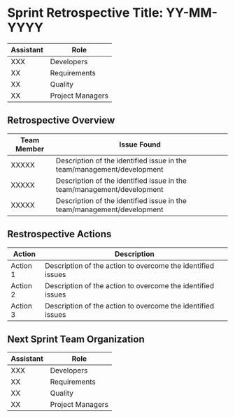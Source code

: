 # Sprint Retrospective Title: YY-MM-YYYY

| Assistant | Role             |  
|-----------|------------------|
| XXX       | Developers       |   
| XX        | Requirements     |  
| XX        | Quality          |
| XX        | Project Managers |

## Retrospective Overview

| Team Member | Issue Found                                                            |  
|-------------|------------------------------------------------------------------------|
| XXXXX       | Description of the identified issue in the team/management/development |   
| XXXXX       | Description of the identified issue in the team/management/development |  
| XXXXX       | Description of the identified issue in the team/management/development |

## Restrospective Actions

| Action   | Description                                                 |  
|----------|-------------------------------------------------------------|
| Action 1 | Description of the action to overcome the identified issues |   
| Action 2 | Description of the action to overcome the identified issues |  
| Action 3 | Description of the action to overcome the identified issues |

## Next Sprint Team Organization

| Assistant | Role             |  
|-----------|------------------|
| XXX       | Developers       |   
| XX        | Requirements     |  
| XX        | Quality          |
| XX        | Project Managers |